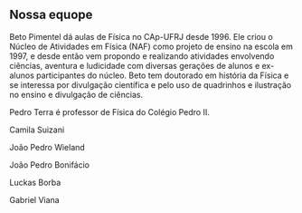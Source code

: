 ## Nossa equope

Beto Pimentel dá aulas de Física no CAp-UFRJ desde 1996. Ele criou o Núcleo de Atividades em Física (NAF) como projeto de ensino na escola em 1997, e desde então vem propondo e realizando atividades envolvendo ciências, aventura e ludicidade com diversas gerações de alunos e ex-alunos participantes do núcleo. Beto tem doutorado em história da Física e se interessa por divulgação científica e pelo uso de quadrinhos e ilustração no ensino e divulgação de ciências.


Pedro Terra é professor de Física do Colégio Pedro II.


Camila Suizani

João Pedro Wieland

João Pedro Bonifácio 

Luckas Borba

Gabriel Viana 

